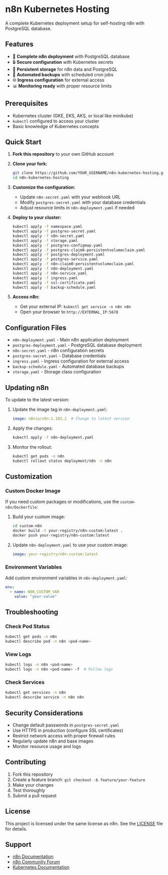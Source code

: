 
# n8n Kubernetes Hosting

A complete Kubernetes deployment setup for self-hosting n8n with PostgreSQL database.

## Features

- 🚀 **Complete n8n deployment** with PostgreSQL database
- 🔒 **Secure configuration** with Kubernetes secrets
- 💾 **Persistent storage** for n8n data and PostgreSQL
- 🔄 **Automated backups** with scheduled cron jobs
- 🌐 **Ingress configuration** for external access
- 📊 **Monitoring ready** with proper resource limits

## Prerequisites

- Kubernetes cluster (GKE, EKS, AKS, or local like minikube)
- `kubectl` configured to access your cluster
- Basic knowledge of Kubernetes concepts

## Quick Start

1. **Fork this repository** to your own GitHub account
2. **Clone your fork:**
   ```bash
   git clone https://github.com/YOUR_USERNAME/n8n-kubernetes-hosting.git
   cd n8n-kubernetes-hosting
   ```

3. **Customize the configuration:**
   - Update `n8n-secret.yaml` with your webhook URL
   - Modify `postgres-secret.yaml` with your database credentials
   - Adjust resource limits in `n8n-deployment.yaml` if needed

4. **Deploy to your cluster:**
   ```bash
   kubectl apply -f namespace.yaml
   kubectl apply -f postgres-secret.yaml
   kubectl apply -f n8n-secret.yaml
   kubectl apply -f storage.yaml
   kubectl apply -f postgres-configmap.yaml
   kubectl apply -f postgres-claim0-persistentvolumeclaim.yaml
   kubectl apply -f postgres-deployment.yaml
   kubectl apply -f postgres-service.yaml
   kubectl apply -f n8n-claim0-persistentvolumeclaim.yaml
   kubectl apply -f n8n-deployment.yaml
   kubectl apply -f n8n-service.yaml
   kubectl apply -f ingress.yaml
   kubectl apply -f ssl-certificate.yaml
   kubectl apply -f backup-schedule.yaml
   ```

5. **Access n8n:**
   - Get your external IP: `kubectl get service -n n8n n8n`
   - Open your browser to `http://EXTERNAL_IP:5678`

## Configuration Files

- `n8n-deployment.yaml` - Main n8n application deployment
- `postgres-deployment.yaml` - PostgreSQL database deployment
- `n8n-secret.yaml` - n8n configuration secrets
- `postgres-secret.yaml` - Database credentials
- `ingress.yaml` - Ingress configuration for external access
- `backup-schedule.yaml` - Automated database backups
- `storage.yaml` - Storage class configuration

## Updating n8n

To update to the latest version:

1. Update the image tag in `n8n-deployment.yaml`:
   ```yaml
   image: n8nio/n8n:1.103.2  # Change to latest version
   ```

2. Apply the changes:
   ```bash
   kubectl apply -f n8n-deployment.yaml
   ```

3. Monitor the rollout:
   ```bash
   kubectl get pods -n n8n
   kubectl rollout status deployment/n8n -n n8n
   ```

## Customization

### Custom Docker Image
If you need custom packages or modifications, use the `custom-n8n/Dockerfile`:

1. Build your custom image:
   ```bash
   cd custom-n8n
   docker build -t your-registry/n8n-custom:latest .
   docker push your-registry/n8n-custom:latest
   ```

2. Update `n8n-deployment.yaml` to use your custom image:
   ```yaml
   image: your-registry/n8n-custom:latest
   ```

### Environment Variables
Add custom environment variables in `n8n-deployment.yaml`:

```yaml
env:
  - name: N8N_CUSTOM_VAR
    value: "your-value"
```

## Troubleshooting

### Check Pod Status
```bash
kubectl get pods -n n8n
kubectl describe pod -n n8n <pod-name>
```

### View Logs
```bash
kubectl logs -n n8n <pod-name>
kubectl logs -n n8n <pod-name> -f  # Follow logs
```

### Check Services
```bash
kubectl get services -n n8n
kubectl describe service -n n8n n8n
```

## Security Considerations

- Change default passwords in `postgres-secret.yaml`
- Use HTTPS in production (configure SSL certificates)
- Restrict network access with proper firewall rules
- Regularly update n8n and base images
- Monitor resource usage and logs

## Contributing

1. Fork this repository
2. Create a feature branch: `git checkout -b feature/your-feature`
3. Make your changes
4. Test thoroughly
5. Submit a pull request

## License

This project is licensed under the same license as n8n. See the [LICENSE](LICENSE) file for details.

## Support

- [n8n Documentation](https://docs.n8n.io/)
- [n8n Community Forum](https://community.n8n.io/)
- [Kubernetes Documentation](https://kubernetes.io/docs/)

